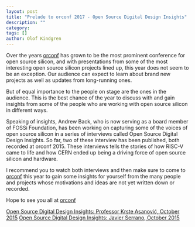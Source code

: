```yaml
---
layout: post
title: "Prelude to orconf 2017 - Open Source Digital Design Insights"
description: ""
category:
tags: []
author: Olof Kindgren
---
```


Over the years [orconf](https://orconf.org) has grown to be the most prominent conference for
open source silicon, and with presentations from some of the most
interesting open source silicon projects lined up, this year does not
seem to be an exception. Our audience can expect to learn about brand new
projects as well as updates from long-running ones.

But of equal importance to the people on stage are the ones in the audience.
This is the best chance of the year to discuss with and gain insights from
some of the people who are working with open source silicon in different ways.

Speaking of insights, Andrew Back, who is now serving as a board member of
FOSSi Foundation, has been working on capturing some of the voices of open
source silicon in a series of interviews called Open Source Digital Design
Insights. So far, two of these interview has been published, both recorded at
orconf 2015. These interviews tells the stories of how RISC-V came to life and
how CERN ended up being a driving force of open source silicon and hardware.

I recommend you to watch both interviews and then make sure to come to [orconf](https://orconf.org)
this year to gain some insights for yourself from the many people and projects
whose motivations and ideas are not yet written down or recorded.

Hope to see you all at [orconf](https://orconf.org)

[Open Source Digital Design Insights: Professor Krste Asanović, October 2015](https://vimeo.com/215542017)
[Open Source Digital Design Insights: Javier Serrano, October 2015](https://vimeo.com/225313555)
